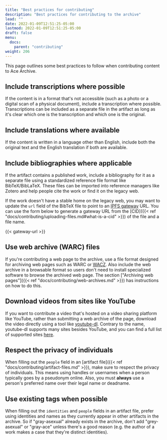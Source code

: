 ```yaml
---
title: "Best practices for contributing"
description: "Best practices for contributing to the archive"
lead: ""
date: 2022-01-09T12:51:25-05:00
lastmod: 2022-01-09T12:51:25-05:00
draft: false
menu:
  docs:
    parent: "contributing"
weight: 206
---
```


This page outlines some best practices to follow when contributing content to
Ace Archive.

## Include transcriptions where possible

If the content is in a format that's not accessible (such as a photo or a
digital scan of a physical document), include a transcription where possible.
Transcriptions can be included as a separate file in the artifact as long as
it's clear which one is the transcription and which one is the original.

## Include translations where available

If the content is written in a language other than English, include both the
original text and the English translation if both are available.

## Include bibliographies where applicable

If the artifact contains a published work, include a bibliography for it as a
separate file using a standardized reference file format like BibTeX/BibLaTeX.
These files can be imported into reference managers like Zotero and help people
cite the work or find it on the legacy web.

If the work doesn't have a stable home on the legacy web, you may want to
update the `url` field of the BibTeX file to point to an [IPFS
gateway](https://docs.ipfs.io/concepts/ipfs-gateway/) URL. You can use the form
below to generate a gateway URL from the [CID]({{< ref
"docs/contributing/uploading-files.md#what-is-a-cid" >}}) of the file and a file
name.

{{< gateway-url >}}

## Use web archive (WARC) files

If you're contributing a web page to the archive, use a file format designed
for archiving web pages such as WARC or
[WACZ](https://github.com/webrecorder/wacz-spec). Also include the web archive
in a browsable format so users don't need to install specialized software to
browse the archived web page. The section ["Archiving web pages"]({{< ref
"docs/contributing/web-archives.md" >}}) has instructions on how to do this.

## Download videos from sites like YouTube

If you want to contribute a video that's hosted on a video sharing platform
like YouTube, rather than submitting a web archive of the page, download the
video directly using a tool like
[youtube-dl](https://ytdl-org.github.io/youtube-dl/). Contrary to the name,
youtube-dl supports many sites besides YouTube, and you can find a full list of
supported sites
[here](https://github.com/ytdl-org/youtube-dl/blob/master/docs/supportedsites.md).

## Respect the privacy of individuals

When filling out the `people` field in an [artifact file]({{< ref
"docs/contributing/artifact-files.md" >}}), make sure to respect the privacy of
individuals. This means using handles or usernames when a person typically goes
by a pseudonym online. Also, you must **always** use a person's preferred name
over their legal name or deadname.

## Use existing tags when possible

When filling out the `identities` and `people` fields in an artifact file,
prefer using identities and names as they currently appear in other artifacts
in the archive. So if "gray-asexual" already exists in the archive, don't add
"grey-asexual" or "gray-ace" unless there's a good reason (e.g. the author of a
work makes a case that they're distinct identities).
